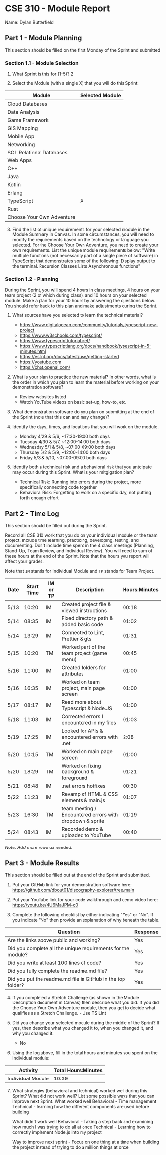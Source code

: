 # CSE 310 - Module Report

Name: Dylan Butterfield

## Part 1 - Module Planning

This section should be filled on the first Monday of the Sprint and submitted

### Section 1.1 - Module Selection

1. What Sprint is this for (1-5)? 2

2. Select the Module (with a single X) that you will do this Sprint:

|Module                   |Selected Module|
|-------------------------|---------------|
|Cloud Databases          |               |
|Data Analysis            |               |
|Game Framework           |               |
|GIS Mapping              |               |
|Mobile App               |               |
|Networking               |               |
|SQL Relational Databases |               |
|Web Apps                 |               |
|C++                      |               |
|Java                     |               |
|Kotlin                   |               |
|Erlang                   |               |
|TypeScript               |       X       |
|Rust                     |               |
|Choose Your Own Adventure|               |

3. Find the list of unique requirements for your selected module in the Module Summary in Canvas.  In some circumstances, you will need to modify the requirements based on the technology or language you selected.  For the Choose Your Own Adventure, you need to create your own requirements.  List the unique module requirements below:
            "Write multiple functions (not necessarily part of a single piece of software) in TypeScript that demonstrates some of the following:
                Display output to the terminal.
                Recursion
                Classes
                Lists
                Asynchronous functions"

### Section 1.2 - Planning

During the Sprint, you will spend 4 hours in class meetings, 4 hours on your team project (2 of which during class), and 10 hours on your selected module.  Make a plan for your 10 hours by answering the questions below.  You should refer back to this plan and make adjustments during the Sprint.

1. What sources have you selected to learn the technical material?
    - https://www.digitalocean.com/community/tutorials/typescript-new-project
    - https://www.w3schools.com/typescript/
    - https://www.typescripttutorial.net/
    - https://www.typescriptlang.org/docs/handbook/typescript-in-5-minutes.html
    - https://eslint.org/docs/latest/use/getting-started
    - https://youtube.com
    - https://chat.openai.com/

2. What is your plan to practice the new material?  In other words, what is the order in which you plan to learn the material before working on your demonstration software?
    - Review websites listed
    - Watch YouTube videos on basic set-up, how-to, etc.

3. What demonstration software do you plan on submitting at the end of the Sprint (note that this can and may change)?

4. Identify the days, times, and locations that you will work on the module.
    - Monday 4/29 & 5/6, ~17:30-19:00 both days
    - Tuesday 4/30 & 5/7, ~12:00-14:00 both days
    - Wednesday 5/1 & 5/8, ~07:00-09:00 both days
    - Thursday 5/2 & 5/9, ~12:00-14:00 both days
    - Friday 5/3 & 5/10, ~07:00-09:00 both days


5. Identify both a technical risk and a behavioral risk that you antcipate may occur during this Sprint.  What is your mitgigation plan?
    - Technical Risk:  Running into errors during the project, more specifically connecting code together
    - Behavioral Risk: Forgetting to work on a specific day, not putting forth enough effort


## Part 2 - Time Log

This section should be filled out during the Sprint. 

Record all CSE 310 work that you do on your individual module or the team project.  Include time learning, practicing, developing, testing, and documenting.  Don't include time spent in the 4 class meetings (Planning, Stand-Up, Team Review, and Individual Review).  You will need to sum of these hours at the end of the Sprint. Note that the hours you report will affect your grades.

Note that `IM` stands for Individual Module and `TP` stands for Team Project.  

|Date      |Start Time|IM or TP|Description                                 |Hours:Minutes|
|----------|----------|--------|--------------------------------------------|-------------|
|5/13      |10:20     |IM      |Created project file & viewed instructions  |    00:18    |
|5/14      |08:35     |IM      |Fixed directory path & added basic code     |    01:02    |
|5/14      |13:29     |IM      |Connected to Lint, Prettier & gts           |    01:31    |
|5/15      |10:20     |TM      |Worked part of the team project (game menu) |    00:45    |
|5/16      |11:00     |IM      |Created folders for attributes              |    01:00    |
|5/16      |16:35     |IM      |Worked on team project, main page screen    |    01:00    |
|5/17      |08:17     |IM      |Read more about Typescript & Node.JS        |    01:00
|5/18      |11:03     |IM      |Corrected errors I encountered in my files  |    01:03    |
|5/19      |17:25     |IM      |Looked for APIs & encountered errors with .net |   2:08   |
|5/20      |10:15     |TM      |Worked on main page screen                  |    01:00    |
|5/20      |18:29     |TM      |Worked on fixing background & foreground    |    01:21    |
|5/21      |08:48     |IM      |.net errors hotfixes                        |    00:30    |
|5/22      |11:23     |IM      |Revamp of HTML & CSS elements & main.js     |    01:07    |
|5/23      |16:30     |TM      |team meeting / Encountered errors with dropdown & sprite |  01:19  |
|5/24      |08:43     |IM      |Recorded demo & uploaded to YouTube         |    00:40    |
_Note: Add more rows as needed._


## Part 3 - Module Results

This section should be filled out at the end of the Sprint and submitted.

1. Put your GitHub link for your demonstration software here: https://github.com/dbout01/discography-explorer/tree/main

2. Put your YouTube link for your code walkthrough and demo video here: https://youtu.be/4U6MaJPM-c0

3. Complete the following checklist by either indicating "Yes" or "No". If you indicate "No" then provide an explanation of why beneath the table.

|Question                                                    |Response|
|------------------------------------------------------------|--------|
|Are the links above public and working?                     |  Yes   |
|Did you complete all the unique requirements for the module?|  Yes   | (Didn't get terminal to work but TypeScript was used in conjunction with JavaScript and ESlint & Nodejs is availible for future backend development)
|Did you write at least 100 lines of code?                   |  Yes   |
|Did you fully complete the readme.md file?                  |  Yes   |
|Did you put the readme.md file in GitHub in the top folder? |  Yes   |

4. If you completed a Stretch Challenge (as shown in the Module Description document in Canvas) then describe what you did.  If you did the Choose Your Own Adventure module, then you get to decide what qualifies as a Stretch Challenge.
        - Use TS Lint

5. Did you change your selected module during the middle of the Sprint?  If yes, then describe what you changed it to, when you changed it, and why you changed it.
    - No

6. Using the log above, fill in the total hours and minutes you spent on the individual module:

|Activity         |Total Hours:Minutes|
|-----------------|-------------------|
|Individual Module|      10:39        |

7. What strategies (behavioral and technical) worked well during this Sprint?  What did not work well?  List some possible ways that you can improve next Sprint.
    What worked well
        Behavioral
        - Time management
        Technical
        - learning how the different components are used before building

    What didn't work well
        Behavioral
        - Taking a step back and examining how much I was trying to do all at once
        Technical
        - Learning how to correctly implement Node.js into my project

    Way to improve next sprint
        - Focus on one thing at a time when building the project instead
        of trying to do a million things at once